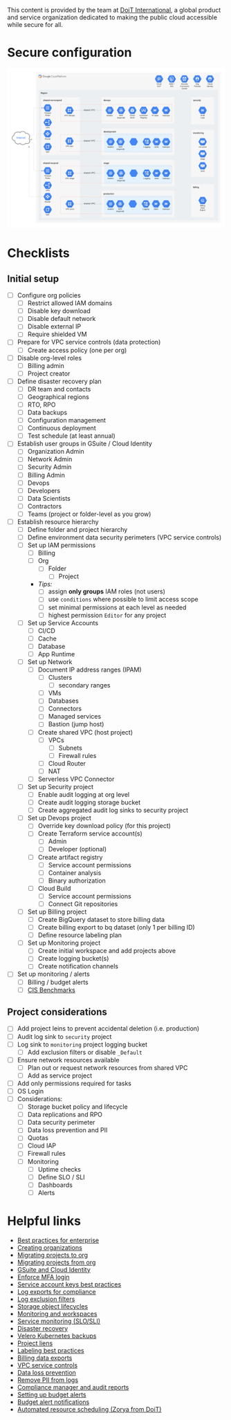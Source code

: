 This content is provided by the team at [DoiT International](https://doit-intl.com), a global product and service organization dedicated to making the public cloud accessible while secure for all.

# Secure configuration
![Example GCP Secure Configuration](./gcp_example.png)

# Checklists
## Initial setup
- [ ] Configure org policies
  - [ ] Restrict allowed IAM domains
  - [ ] Disable key download
  - [ ] Disable default network
  - [ ] Disable external IP
  - [ ] Require shielded VM
- [ ] Prepare for VPC service controls (data protection)
  - [ ] Create access policy (one per org)
- [ ] Disable org-level roles
  - [ ] Billing admin
  - [ ] Project creator
- [ ] Define disaster recovery plan
  - [ ] DR team and contacts
  - [ ] Geographical regions
  - [ ] RTO, RPO
  - [ ] Data backups
  - [ ] Configuration management
  - [ ] Continuous deployment
  - [ ] Test schedule (at least annual)
- [ ] Establish user groups in GSuite / Cloud Identity
  - [ ] Organization Admin
  - [ ] Network Admin
  - [ ] Security Admin
  - [ ] Billing Admin
  - [ ] Devops
  - [ ] Developers
  - [ ] Data Scientists
  - [ ] Contractors
  - [ ] Teams (project or folder-level as you grow)
- [ ] Establish resource hierarchy
  - [ ] Define folder and project hierarchy
  - [ ] Define environment data security perimeters (VPC service controls)
  - [ ] Set up IAM permissions
    - [ ] Billing
    - [ ] Org
      - [ ] Folder
        - [ ] Project
    - *Tips:*
      - [ ] assign **only groups** IAM roles (not users)
      - [ ] use `conditions` where possible to limit access scope
      - [ ] set minimal permissions at each level as needed
      - [ ] highest permission `Editor` for any project
  - [ ] Set up Service Accounts
    - [ ] CI/CD
    - [ ] Cache
    - [ ] Database
    - [ ] App Runtime
  - [ ] Set up Network
    - [ ] Document IP address ranges (IPAM)
      - [ ] Clusters
        - [ ] secondary ranges
      - [ ] VMs
      - [ ] Databases
      - [ ] Connectors
      - [ ] Managed services
      - [ ] Bastion (jump host)
    - [ ] Create shared VPC (host project)
      - [ ] VPCs
        - [ ] Subnets
        - [ ] Firewall rules
      - [ ] Cloud Router
      - [ ] NAT
    - [ ] Serverless VPC Connector
  - [ ] Set up Security project
    - [ ] Enable audit logging at org level
    - [ ] Create audit logging storage bucket
    - [ ] Create aggregated audit log sinks to security project
  - [ ] Set up Devops project
    - [ ] Override key download policy (for this project)
    - [ ] Create Terraform service account(s)
      - [ ] Admin
      - [ ] Developer (optional)
    - [ ] Create artifact registry
      - [ ] Service account permissions
      - [ ] Container analysis
      - [ ] Binary authorization
    - [ ] Cloud Build
      - [ ] Service account permissions
      - [ ] Connect Git repositories
  - [ ] Set up Billing project
    - [ ] Create BigQuery dataset to store billing data
    - [ ] Create billing export to bq dataset (only 1 per billing ID)
    - [ ] Define resource labeling plan
  - [ ] Set up Monitoring project
    - [ ] Create initial workspace and add projects above
    - [ ] Create logging bucket(s)
    - [ ] Create notification channels
- [ ] Set up monitoring / alerts
  - [ ] Billing / budget alerts
  - [ ] [CIS Benchmarks](https://gist.github.com/mikesparr/3408145208716ba821d51aa9d10c1650)

## Project considerations
- [ ] Add project leins to prevent accidental deletion (i.e. production)
- [ ] Audit log sink to `security` project
- [ ] Log sink to `monitoring` project logging bucket
  - [ ] Add exclusion filters or disable `_Default`
- [ ] Ensure network resources available
  - [ ] Plan out or request network resources from shared VPC
  - [ ] Add as service project
- [ ] Add only permissions required for tasks
- [ ] OS Login
- [ ] Considerations:
  - [ ] Storage bucket policy and lifecycle
  - [ ] Data replications and RPO
  - [ ] Data security perimeter
  - [ ] Data loss prevention and PII
  - [ ] Quotas
  - [ ] Cloud IAP
  - [ ] Firewall rules
  - [ ] Monitoring
    - [ ] Uptime checks
    - [ ] Define SLO / SLI
    - [ ] Dashboards
    - [ ] Alerts

# Helpful links
- [Best practices for enterprise](https://cloud.google.com/docs/enterprise/best-practices-for-enterprise-organizations)
- [Creating organizations](https://cloud.google.com/resource-manager/docs/creating-managing-organization)
- [Migrating projects to org](https://cloud.google.com/resource-manager/docs/migrating-projects-billing)
- [Migrating projects from org](https://cloud.google.com/resource-manager/docs/project-migration)
- [GSuite and Cloud Identity](https://cloud.google.com/identity)
- [Enforce MFA login](https://cloud.google.com/identity/solutions/enforce-mfa)
- [Service account keys best practices](https://medium.com/@jryancanty/stop-downloading-google-cloud-service-account-keys-1811d44a97d9)
- [Log exports for compliance](https://cloud.google.com/solutions/exporting-stackdriver-logging-for-compliance-requirements)
- [Log exclusion filters](https://cloud.google.com/logging/docs/exclusions)
- [Storage object lifecycles](https://cloud.google.com/storage/docs/lifecycle)
- [Monitoring and workspaces](https://cloud.google.com/monitoring/workspaces)
- [Service monitoring (SLO/SLI)](https://cloud.google.com/service-monitoring)
- [Disaster recovery](https://cloud.google.com/solutions/dr-scenarios-planning-guide)
- [Velero Kubernetes backups](https://blog.doit-intl.com/google-kubernetes-engine-cluster-migration-with-velero-4a140b018f32)
- [Project liens](https://cloud.google.com/resource-manager/docs/project-liens)
- [Labeling best practices](https://blog.doit-intl.com/google-cloud-platform-resource-labeling-best-practices-66fded7ba57)
- [Billing data exports](https://cloud.google.com/billing/docs/how-to/export-data-bigquery)
- [VPC service controls](https://cloud.google.com/vpc-service-controls)
- [Data loss prevention](https://cloud.google.com/dlp)
- [Remove PII from logs](https://polleyg.dev/posts/bigquery-new-tables-dlp/)
- [Compliance manager and audit reports](https://cloud.google.com/security/compliance/compliance-reports-manager)
- [Setting up budget alerts](https://cloud.google.com/billing/docs/how-to/budgets)
- [Budget alert notifications](https://cloud.google.com/billing/docs/how-to/notify/)
- [Automated resource scheduling (Zorya from DoiT)](https://blog.doit-intl.com/reduce-google-compute-engine-costs-by-60-with-zorya-gce-instance-scheduler-eae07131cafa)
